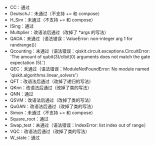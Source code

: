 * CC：通过
* DeutschJ：未通过（不支持 += 和 compose）
* H_Sim：未通过（不支持 += 和 compose）
* ISing：通过
* Multiplier：改语法后通过（改掉了 *args 的写法）
* QAOA：未通过（语法错误：ValueError: non-integer arg 1 for randrange()）
* Qcounting：未通过（语法错误：qiskit.circuit.exceptions.CircuitError: 'The amount of qubit(3)/clbit(0) arguments does not match the gate expectation (5).'）
* QEC：未通过（语法错误：ModuleNotFoundError: No module named 'qiskit.algorithms.linear_solvers'）
* QFT：改语法后通过（改掉了递归的写法）
* QKnn：改语法后通过（改掉了类的写法）
* QNN：通过
* QSVM：改语法后通过（改掉了类的写法）
* QuGAN：改语法后通过（改掉了类的写法）
* Simon：未通过（不支持 += 和 compose）
* Square_root：通过
* Swap_test：未通过（语法错误：IndexError: list index out of range）
* VQC：改语法后通过（改掉了类的写法）
* W_state：通过
